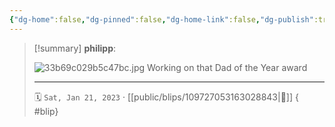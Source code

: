 ```yaml
---
{"dg-home":false,"dg-pinned":false,"dg-home-link":false,"dg-publish":true,"type":"blip","disabled rules":["yaml-title","yaml-title-alias","file-name-heading"],"title":"philipp on mastodon @ 2023-01-21","created-date":"2023-01-21T11:52:38","id":109727053163028850,"updated-date":"2025-05-02T08:50:43","dg-path":"blips/109727053163028843.md","permalink":"/blips/109727053163028843/","dgPassFrontmatter":true}
---
```


> [!summary] **philipp**:
>
> ![33b69c029b5c47bc.jpg](/img/user/attachments/33b69c029b5c47bc.jpg)
> Working on that Dad of the Year award
> - - -
>
> 🗓️ `Sat, Jan 21, 2023` · [[public/blips/109727053163028843\|🔗]]
{ #blip}

